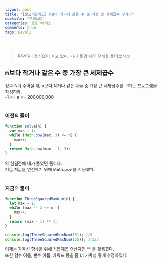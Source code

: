 ```yaml
---
layout: post
title: "[알고리즘퀴즈] n보다 작거나 같은 수 중 가장 큰 세제곱수 구하기"
subtitle: "구명보트"
categories: 프로그래머스
comments: true
tags: Level2
---
```


<br>

> 주말이라 정신없이 놀고 왔다. 머리 풀겸 쉬운 문제를 풀어보자 🤓

## n보다 작거나 같은 수 중 가장 큰 세제곱수

정수 N이 주어질 때, n보다 작거나 같은 수들 중 가장 큰 세제곱수를 구하는 프로그램을 작성하라.<br>
-1 <= n <= 200,000,000<br><br>

### 이전의 풀이

```js
function solve(n) {
  var max = 1;
  while (Math.pow(max, 3) <= n) {
    max++;
  }
  return Math.pow(max - 1, 3);
}
```

약 한달전에 내가 풀었던 풀이다.<br>
거듭 제곱을 연산하기 위해 Math.pow를 사용했다.<br><br>

### 지금의 풀이

```js
function ThreeSquaredMaxNum(n) {
  let max = 1;
  while (max ** 3 <= n) {
    max++;
  }
  return (max - 1) ** 3;
}

console.log(ThreeSquaredMaxNum(15)); //8
console.log(ThreeSquaredMaxNum(125)); //125
```

이제는 가독성 향상을 위해 거듭제곱 연산자인 \*\* 을 활용했다.<br>
또한 함수 이름, 변수 이름, 키워드 등을 좀 더 가독성 좋게 수정하였다.
<br><br>
